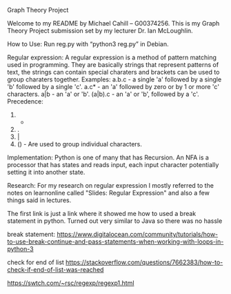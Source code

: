 Graph Theory Project

Welcome to my README by Michael Cahill – G00374256.
This is my Graph Theory Project submission set by my lecturer Dr. Ian McLoughlin.

How to Use:
Run reg.py with “python3 reg.py” in Debian.

Regular expression:
A regular expression is a method of pattern matching used in programming. They are basically strings that represent patterns of text, the strings can contain special charaters and brackets can be used to group charaters together.
Examples:
a.b.c - a single 'a' followed by a single 'b' followed by a single 'c'.
a.c* - an 'a' followed by zero or by 1 or more 'c' characters.
a|b - an 'a' or 'b'.
(a|b).c - an 'a' or 'b', followed by a 'c'.
Precedence:
1. *
2. .
3. |
4. () - Are used to group individual characters.

Implementation:
Python is one of many that has Recursion.
An NFA is a processor that has states and reads input, each input character potentially setting it into another state.


Research:
For my research on regular expression I mostly referred to the notes on learnonline called "Slides: Regular Expression" and also a few things said in lectures.


The first link is just a link where it showed me how to used a break statement in python. Turned out very similar to Java so there was no hassle

break statement:
https://www.digitalocean.com/community/tutorials/how-to-use-break-continue-and-pass-statements-when-working-with-loops-in-python-3


check for end of list
https://stackoverflow.com/questions/7662383/how-to-check-if-end-of-list-was-reached


https://swtch.com/~rsc/regexp/regexp1.html
